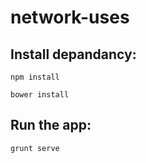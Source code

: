 # network-uses



## Install depandancy: 

`npm install`

`bower install`




## Run the app: 


`grunt serve`



